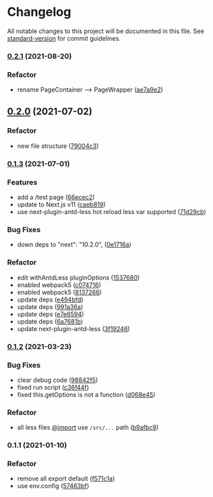 # Changelog

All notable changes to this project will be documented in this file. See [standard-version](https://github.com/conventional-changelog/standard-version) for commit guidelines.

### [0.2.1](https://github.com/SolidZORO/mkn/compare/v0.2.0...v0.2.1) (2021-08-20)


### Refactor

* rename PageContainer --> PageWrapper ([ae7a9e2](https://github.com/SolidZORO/mkn/commit/ae7a9e24e5df1090d520598b8474109c0b680256))

## [0.2.0](https://github.com/SolidZORO/mkn/compare/v0.1.3...v0.2.0) (2021-07-02)


### Refactor

* new file structure ([79004c3](https://github.com/SolidZORO/mkn/commit/79004c3e0fd7ac66af06fe51af1a786f4edb9f73))

### [0.1.3](https://github.com/SolidZORO/mkn/compare/v0.1.2...v0.1.3) (2021-07-01)


### Features

* add a /test page ([66ecec2](https://github.com/SolidZORO/mkn/commit/66ecec275d89e6e3a66431febd37a9d3f240e3ae))
* update to Next.js v11 ([caeb819](https://github.com/SolidZORO/mkn/commit/caeb819b4c637d24866bd52120c9767710c4bbfa))
* use next-plugin-antd-less hot reload less var supported ([71d29cb](https://github.com/SolidZORO/mkn/commit/71d29cb87a49c2181ca2a1d65c00788f7f67738a))


### Bug Fixes

* down deps to "next": "10.2.0", ([0e1716a](https://github.com/SolidZORO/mkn/commit/0e1716a3be42902f7ff91ea49d21d3ecf2cb1705))


### Refactor

* edit withAntdLess pluginOptions ([1537680](https://github.com/SolidZORO/mkn/commit/1537680925dd4a05ee246646e451ed7e8ec992e2))
* enabled webpack5 ([c074716](https://github.com/SolidZORO/mkn/commit/c07471605744617eff53d58fc6c16403d50d364a))
* enabled webpack5 ([8137266](https://github.com/SolidZORO/mkn/commit/8137266cc507dec150588d985ea4a03a19518303))
* update deps ([e494bfd](https://github.com/SolidZORO/mkn/commit/e494bfdc88a50054e29b09347f5d4eea7831a5cb))
* update deps ([991a36a](https://github.com/SolidZORO/mkn/commit/991a36a309a5759e1952c33aeb2cf86919ea41cf))
* update deps ([e7e6594](https://github.com/SolidZORO/mkn/commit/e7e6594fdc2e03394d13a0fd1f2026dddd7d34c8))
* update deps ([6a7681b](https://github.com/SolidZORO/mkn/commit/6a7681b13729bb4d88a7b54c77ee51934e25b79b))
* update next-plugin-antd-less ([3f19246](https://github.com/SolidZORO/mkn/commit/3f192468b1a028ef021ef166caaadcec1198c98f))

### [0.1.2](https://github.com/SolidZORO/mkn/compare/v0.1.1...v0.1.2) (2021-03-23)


### Bug Fixes

* clear debug code ([98842f5](https://github.com/SolidZORO/mkn/commit/98842f5e62c9814f017ed458b344a18b3a423048))
* fixed run script ([c36f44f](https://github.com/SolidZORO/mkn/commit/c36f44f9e472349c5f05d4c054e85c568fe8990d))
* fixed this.getOptions is not a function ([d068e45](https://github.com/SolidZORO/mkn/commit/d068e45a900dfa7f4a8cd3506b28df6789cdc4c3))


### Refactor

* all less files [@import](https://github.com/import) use `/src/...` path ([b9afbc9](https://github.com/SolidZORO/mkn/commit/b9afbc917fbed50cb1429845fc1bc48e28095f85))

### 0.1.1 (2021-01-10)


### Refactor

* remove all export default ([f571c1a](https://github.com/SolidZORO/mkn/commit/f571c1ae6708a5ccf3012861d4c0827a04c34d9a))
* use env.config ([57463bf](https://github.com/SolidZORO/mkn/commit/57463bfb8e5390c702681de7396584a41c6f9acf))
